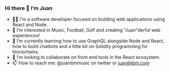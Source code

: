 ### Hi there 👋 I’m Juan
- 👨🏽‍ I'm a software developer focused on building web applications using React and Node.
- 👀 I’m interested in Music, Football, Golf and creating "Juan"derful web experiences!
- 🌱 I’m currently learning how to use GraphQL alongside Node and React, how to build chatbots and a little bit on Solidity programming for blockchains.
- 💞️ I’m looking to collaborate on front end tools in the React ecosystem.
- 📫 How to reach me: @juantonmusic on twitter or juan@ibm.com

